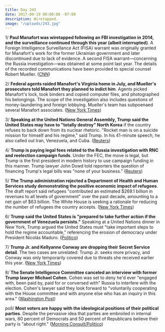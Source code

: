 ```yaml
---
title: Day 243
date: 2017-09-19 00:00:00 -07:00
description: Wiretapped.
image: "/uploads/243.jpg"
---
```


1/ **Paul Manafort was wiretapped following an FBI investigation in 2014, and the surveillance continued through this year (albeit interrupted)**. A Foreign Intelligence Surveillance Act (FISA) warrant was originally granted for Manafort's work for the former Ukrainian government and later discontinued due to lack of evidence. A second FISA warrant—concerning the Russia investigation—was obtained at some point last year. The details of the recorded communications have been provided to special counsel Robert Mueller. ([CNN](http://www.cnn.com/2017/09/18/politics/paul-manafort-government-wiretapped-fisa-russians/index.html))

2/ **Federal agents raided Manafort's Virginia home in July, and Mueller's prosecutors told Manafort they planned to indict him**. Agents picked Manafort's lock, took binders and copied computer files, and photographed his belongings. The scope of the investigation also includes questions of money-laundering and foreign lobbying. Mueller's team has subpoenaed several Manafort associates. ([New York Times](https://www.nytimes.com/2017/09/18/us/politics/mueller-russia-investigation.html))

3/ **Speaking at the United Nations General Assembly, Trump said the United States may have to "totally destroy" North Korea** if the country refuses to back down from its nuclear rhetoric. "Rocket man is on a suicide mission for himself and his regime," said Trump. In his 41-minute speech, he also called out Iran, Venezuela, and Cuba. ([Reuters](https://www.reuters.com/article/us-un-assembly-trump/at-u-n-trump-says-u-s-may-have-to-totally-destroy-north-korea-idUSKCN1BU0B3))

4/ **Trump is paying legal fees related to the Russia investigation with RNC and reelection campaign funds**. Under the FEC, the move is legal, but Trump is the first president in modern history to use campaign funding in this manner. Trump lawyer John Dowd told reporters the question of financing Trump's legal bills was "none of your business.” ([Reuters](https://www.reuters.com/article/us-usa-trump-lawyers-exclusive/exclusive-trump-using-campaign-rnc-funds-to-pay-legal-bills-from-russia-probe-idUSKCN1BU2OS))

5/ **The Trump administration rejected a Department of Health and Human Services study demonstrating the positive economic impact of refugees**. The draft report said refugees "contributed an estimated $269.1 billion in revenues to all levels of government" over the past decade, amounting to a net gain of $63 billion. The White House is seeking a rationale for reducing the number of refugees the country accepts. ([New York Times](https://www.nytimes.com/2017/09/18/us/politics/refugees-revenue-cost-report-trump.html))

6/ **Trump said the United States is "prepared to take further action if the government of Venezuela persists."** Speaking at a United Nations dinner in New York, Trump argued the United States must "take important steps to hold the regime accountable," referencing the erosion of democracy under President Nicolás Maduro. ([Politico](http://www.politico.com/story/2017/09/18/trump-venezuela-latin-america-242867))

7/ **Trump Jr. and Kellyanne Conway are dropping their Secret Service detail**. The two cases are unrelated: Trump Jr. seeks more privacy, and Conway was only temporarily covered due to threats she received earlier this year. ([New York Times](https://www.nytimes.com/2017/09/18/us/politics/donald-trump-jr-secret-service.html))

8/ **The Senate Intelligence Committee canceled an interview with former Trump lawyer Michael Cohen**. Cohen was set to deny he'd ever "engaged with, been paid by, paid for or conversed with" Russia to interfere with the election. Cohen's lawyer said they look forward to "voluntarily cooperating with the House committee and with anyone else who has an inquiry in this area." ([Washington Post](https://www.washingtonpost.com/politics/trump-lawyer-to-meet-with-senate-intelligence-committee-tuesday-in-russia-probe/2017/09/18/6a33fb8a-9c97-11e7-9083-fbfddf6804c2_story.html))

poll/ **Most voters are happy with the ideological positions of their political parties**. Despite the pervasive idea that parties are embroiled in internal wars, 60 percent of Democrats and 50 percent of Republicans believe their party is "about right." ([Morning Consult/Politico](https://morningconsult.com/2017/09/19/poll-voters-content-party-stance-want-ideologically-pure-candidates/))